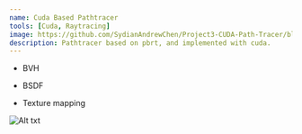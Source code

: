 ```yaml
---
name: Cuda Based Pathtracer
tools: [Cuda, Raytracing]
image: https://github.com/SydianAndrewChen/Project3-CUDA-Path-Tracer/blob/main/img/result_gold_bunny.png?raw=true
description: Pathtracer based on pbrt, and implemented with cuda.
---
```


- BVH

- BSDF

- Texture mapping

![Alt txt](https://github.com/SydianAndrewChen/Project3-CUDA-Path-Tracer/blob/main/img/bump_mapping_after.png?raw=true)